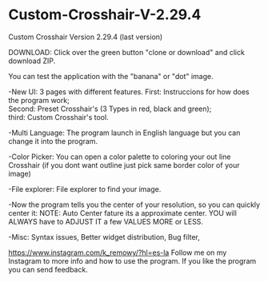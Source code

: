 # Custom-Crosshair-V-2.29.4
Custom Crosshair Version 2.29.4 (last version)

DOWNLOAD: Click over the green button "clone or download" and click download ZIP.

You can test the application with the "banana" or "dot" image.

-New UI:
  3 pages with different features.
    First:  Instruccions for how does the program work;                                                            
    Second: Preset Crosshair's (3 Types in red, black and green);                                                          
    third:  Custom Crosshair's tool.
    
-Multi Language:
  The program launch in English language but you can change it into the program.
  
-Color Picker:
  You can open a color palette to coloring your out line Crosshair (if you dont want outline just pick same         border color of your image) 
  
-File explorer:
  File explorer to find your image. 
  
-Now the program tells you the center of your resolution, so you can quickly center it:
  NOTE: Auto Center fature its a approximate center. 
  YOU will ALWAYS have to ADJUST IT a few VALUES MORE or LESS.
  
-Misc:
  Syntax issues,
  Better widget distribution,
  Bug filter,
  

https://www.instagram.com/k_remowy/?hl=es-la Follow me on my Instagram to more info and how to use the program. If you like the program you can send feedback.  
